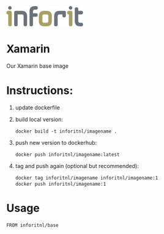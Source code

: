 [![logo](./logo.jpg)](https://inforit.nl)

# Xamarin

Our Xamarin base image

# Instructions:

1. update dockerfile
2. build local version:

   ```
   docker build -t inforitnl/imagename .
   ```

3. push new version to dockerhub:

   ```
   docker push inforitnl/imagename:latest
   ```

4. tag and push again (optional but recommended):

   ```
   docker tag inforitnl/imagename inforitnl/imagename:1
   docker push inforitnl/imagename:1
   ```

# Usage

```
FROM inforitnl/base


```
